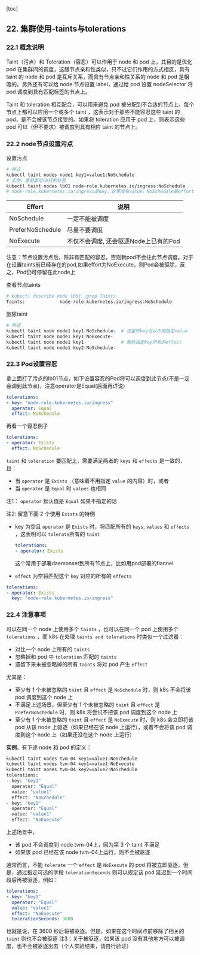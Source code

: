 [toc]

## 22. 集群使用-taints与tolerations

### 22.1 概念说明

Taint（污点）和 Toleration（容忍）可以作用于 node 和 pod 上，其目的是优化 pod 在集群间的调度，这跟节点亲和性类似，只不过它们作用的方式相反，具有 taint 的 node 和 pod 是互斥关系，而具有节点亲和性关系的 node 和 pod 是相吸的。另外还有可以给 node 节点设置 label，通过给 pod 设置 nodeSelector 将 pod 调度到具有匹配标签的节点上。

Taint 和 toleration 相互配合，可以用来避免 pod 被分配到不合适的节点上。每个节点上都可以应用一个或多个 taint ，这表示对于那些不能容忍这些 taint 的 pod，是不会被该节点接受的。如果将 toleration 应用于 pod 上，则表示这些 pod 可以（但不要求）被调度到具有相应 taint 的节点上。

### 22.2 node节点设置污点

设置污点

```bash
# 样式
kubectl taint nodes node1 key1=value1:NoSchedule
# 实例，拿前面给lb打的标签
kubectl taint nodes lb01 node-role.kubernetes.io/ingress:NoSchedule
# node-role.kubernetes.io/ingress是key，这里没有value，NoSchedule是effort
```

| Effort           | 说明                                  |
| ---------------- | ------------------------------------- |
| NoSchedule       | 一定不能被调度                        |
| PreferNoSchedule | 尽量不要调度                          |
| NoExecute        | 不仅不会调度, 还会驱逐Node上已有的Pod |

注意：节点设置污点后，除非有匹配的容忍，否则新pod不会往此节点调度。对于在设置taints前已经存在的pod,如果effort为NoExecute，则Pod会被驱除，反之，Pod仍可停留在此node上

查看节点taints

```bash
# kubectl describe node lb01 |grep Taints
Taints:             node-role.kubernetes.io/ingress:NoSchedule 
```

删除taint

```bash
# 样式
kubectl taint node node1 key1:NoSchedule-  # 这里的key可以不用指定value
kubectl taint node node1 key1:NoExecute-
kubectl taint node node1 key1-             # 删除指定key所有的effect
kubectl taint node node1 key2:NoSchedule-
```

### 22.3 Pod设置容忍

拿上面打了污点的lb01节点，如下设置容忍的Pod将可以调度到此节点(不是一定会调到此节点)，注意operator是Equal(后面再详说)

```yaml
tolerations:
- key: "node-role.kubernetes.io/ingress"
  operator: Equal
  effect: NoSchedule
```

再看一个容忍例子

```yaml
tolerations:
- operator: Exists
  effect: NoSchedule
```

`taint` 和 `toleration` 要匹配上，需要满足两者的 `keys` 和 `effects` 是一致的，且：

- 当 `operator` 是 `Exists` （意味着不用指定 `value` 的内容）时，或者
- 当 `operator` 是 `Equal` 时 `values` 也相同

注1： `operator` 默认值是 `Equal` 如果不指定的话

注2: 留意下面 2 个使用 `Exists` 的特例

- key 为空且 `operator` 是 `Exists` 时，将匹配所有的 `keys`, `values` 和 `effects` ，这表明可以 `tolerate`所有的 `taint` 

  ```yaml
  tolerations:
  - operator: Exists
  ```

  这个常用于部署daemonset到所有节点上，比如用pod部署的flannel

-  `effect` 为空将匹配这个 `key` 对应的所有的 `effects` 

  ```yaml
  tolerations:
  - operator: Exists
    key: "node-role.kubernetes.io/ingress"
  ```

  

### 22.4 注意事项

可以在同一个 node 上使用多个 `taints` ，也可以在同一个 pod 上使用多个 `tolerations` ，而 k8s 在处理 `taints and tolerations` 时类似一个过滤器： 

- 对比一个 node 上所有的 `taints`
- 忽略掉和 pod 中 `toleration` 匹配的 `taints`
- 遗留下来未被忽略掉的所有 `taints` 将对 pod 产生 `effect`

尤其是：

- 至少有 1 个未被忽略的 `taint` 且 `effect` 是 `NoSchedule` 时，则 k8s 不会将该 pod 调度到这个 node 上
- 不满足上述场景，但至少有 1 个未被忽略的 `taint` 且 `effect` 是 `PreferNoSchedule` 时，则 k8s 将尝试不把该 pod 调度到这个 node 上
- 至少有 1 个未被忽略的 `taint` 且 `effect` 是 `NoExecute` 时，则 k8s 会立即将该 pod 从该 node 上驱逐（如果已经在该 node 上运行），或着不会将该 pod 调度到这个 node 上（如果还没在这个 node 上运行）

**实例**，有下述 node 和 pod 的定义：

```bash
kubectl taint nodes tvm-04 key1=value1:NoSchedule
kubectl taint nodes tvm-04 key1=value1:NoExecute
kubectl taint nodes tvm-04 key2=value2:NoSchedule
tolerations:
- key: "key1"
  operator: "Equal"
  value: "value1"
  effect: "NoSchedule"
- key: "key1"
  operator: "Equal"
  value: "value1"
  effect: "NoExecute"
```

上述场景中，

- 该 pod 不会调度到 node tvm-04上，因为第 3 个 taint 不满足
- 如果该 pod 已经在该 node tvm-04上运行，则不会被驱逐

通常而言，不能 `tolerate` 一个 `effect` 是 `NoExecute` 的 pod 将被立即驱逐，但是，通过指定可选的字段 `tolerationSeconds` 则可以规定该 pod 延迟到一个时间段后再被驱逐，例如：

```yaml
tolerations:
- key: "key1"
  operator: "Equal"
  value: "value1"
  effect: "NoExecute"
  tolerationSeconds: 3600
```

也就是说，在 3600 秒后将被驱逐。但是，如果在这个时间点前移除了相关的 `taint` 则也不会被驱逐
注3：关于被驱逐，如果该 pod 没有其他地方可以被调度，也不会被驱逐出去（个人实验结果，请自行验证）

